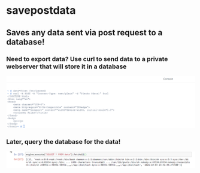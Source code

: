 # savepostdata

## Saves any data sent via post request to a database!


### Need to export data?  Use curl to send data to a private webserver that will store it in a database

![Send Post Data](Images/post.png)


### Later, query the database for the data!

![Access Saved Data](Images/data.png)
